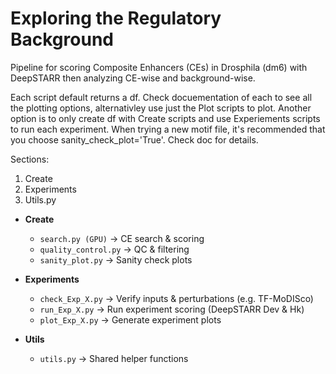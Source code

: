 # Exploring the Regulatory Background

Pipeline for scoring Composite Enhancers (CEs) in Drosphila (dm6) with DeepSTARR then analyzing CE-wise and background-wise.

Each script default returns a df. Check docuementation of each to see all the plotting options, alternativley use just the Plot scripts to plot. Another option is to only create df with Create scripts and use Experiements scripts to run each experiment. When trying a new motif file, it's recommended that you choose sanity_check_plot='True'. Check doc for details. 

Sections:
  1) Create
  2) Experiments
  3) Utils.py

  
- **Create**
  - `search.py (GPU)` → CE search & scoring  
  - `quality_control.py` → QC & filtering  
  - `sanity_plot.py` → Sanity check plots

        

- **Experiments**
  - `check_Exp_X.py` → Verify inputs & perturbations (e.g. TF-MoDISco)  
  - `run_Exp_X.py` → Run experiment scoring (DeepSTARR Dev & Hk)
  - `plot_Exp_X.py` → Generate experiment plots 

- **Utils**
  - `utils.py` → Shared helper functions  


